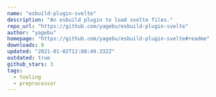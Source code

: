 ```yaml
---
name: "esbuild-plugin-svelte"
description: "An esbuild plugin to load svelte files."
repo_url: "https://github.com/yagebu/esbuild-plugin-svelte"
author: "yagebu"
homepage: "https://github.com/yagebu/esbuild-plugin-svelte#readme"
downloads: 8
updated: "2021-01-02T12:08:49.332Z"
outdated: true
github_stars: 3
tags: 
  - tooling
  - preprocessor
---
```

